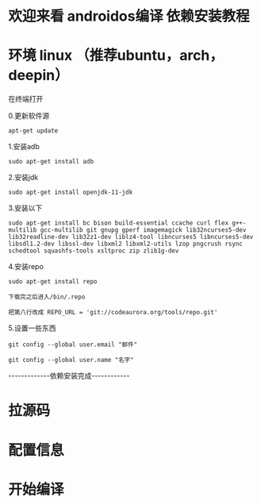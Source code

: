 # 欢迎来看 androidos编译 依赖安装教程

# 环境 linux （推荐ubuntu，arch，deepin）

在终端打开
  
  0.更新软件源
  
    apt-get update
  
  1.安装adb
    
    sudo apt-get install adb
  
  2.安装jdk
    
    sudo apt-get install openjdk-11-jdk
  
  3.安装以下
    
    sudo apt-get install bc bison build-essential ccache curl flex g++-multilib gcc-multilib git gnupg gperf imagemagick lib32ncurses5-dev lib32readline-dev lib32z1-dev liblz4-tool libncurses5 libncurses5-dev libsdl1.2-dev libssl-dev libxml2 libxml2-utils lzop pngcrush rsync schedtool squashfs-tools xsltproc zip zlib1g-dev
  
  4.安装repo
    
    sudo apt-get install repo
    
    下载完之后进入/bin/.repo
    
    把第八行改成 REPO_URL = 'git://codeaurora.org/tools/repo.git'
    
  5.设置一些东西 
  
    git config --global user.email "邮件"
    
    git config --global user.name "名字"
    
  -------------依赖安装完成------------
  
  # 拉源码
  
  # 配置信息
  
  # 开始编译
  
  
  
  
